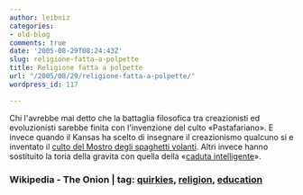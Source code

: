 ```yaml
---
author: leibniz
categories:
- old-blog
comments: true
date: '2005-08-29T08:24:43Z'
slug: religione-fatta-a-polpette
title: Religione fatta a polpette
url: "/2005/08/29/religione-fatta-a-polpette/"
wordpress_id: 117

---
```

Chi l'avrebbe mai detto che la battaglia filosofica tra creazionisti ed
evoluzionisti sarebbe finita con l'invenzione del culto «Pastafariano».
E invece quando il Kansas ha scelto di insegnare il creazionismo
qualcuno si e inventato il [culto del Mostro degli spaghetti volanti](http://en.wikipedia.org/wiki/Flying_Spaghetti_Monster). Altri invece hanno sostituito la toria della gravita con quella della «[caduta intelligente](http://www.theonion.com/news/index.php?issue=4133&n=2)».  



### Wikipedia - The Onion | tag: [quirkies](http://www.technorati.com/tags/quirkies), [religion](http://www.technorati.com/tags/religion), [education](http://www.technorati.com/tags/education)
